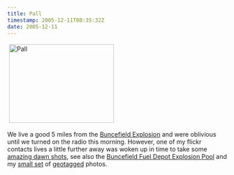 ```yaml
---
title: Pall
timestamp: 2005-12-11T08:35:32Z
date: 2005-12-11
---
```


<a href="http://www.flickr.com/photos/psd/sets/1556999/"><img src="http://blog.whatfettle.com/_20_72333703_12420ed72f_m.jpg" height="180" width="240" border="0" hspace="4" vspace="4" alt="Pall" /></a>
<p>
We live a good 5 miles from the <a href="http://news.bbc.co.uk/1/hi/uk/4517962.stm">Buncefield Explosion</a> and were oblivious until we turned on the radio this morning. However, one of my flickr contacts lives a little further away was woken up in time to take some <a href="http://www.flickr.com/photos/good_day/sets/1554600/">amazing dawn shots</a>, see also the <a href="http://www.flickr.com/groups/buncefield-fuel-depot-explosion/pool/">Buncefield Fuel Depot Explosion Pool</a> and my <a href="http://www.flickr.com/photos/psd/sets/1556999/">small set</a> of <a href="http://flyr.whatfettle.com/maps?text=&#38;tags=Buncefield&#38;user=psd&#38;folder=flyr&#38;per_page=20&#38;page=1&#38;ids=72440450,72440213,72439545,72439341,72439054,72438887,72333703">geotagged</a> photos. </p>
